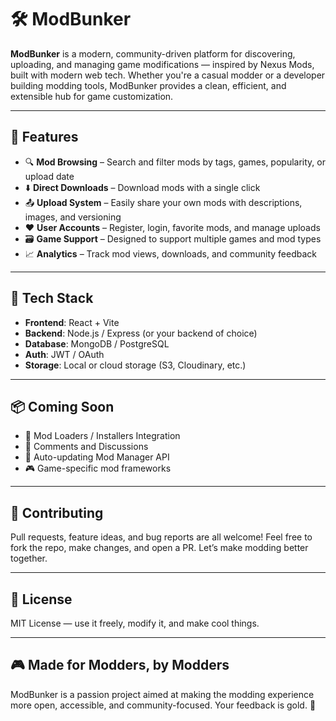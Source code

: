 # 🛠️ ModBunker

**ModBunker** is a modern, community-driven platform for discovering, uploading, and managing game modifications — inspired by Nexus Mods, built with modern web tech. Whether you're a casual modder or a developer building modding tools, ModBunker provides a clean, efficient, and extensible hub for game customization.

---

## 🚀 Features

- 🔍 **Mod Browsing** – Search and filter mods by tags, games, popularity, or upload date  
- ⬇️ **Direct Downloads** – Download mods with a single click  
- 📤 **Upload System** – Easily share your own mods with descriptions, images, and versioning  
- ❤️ **User Accounts** – Register, login, favorite mods, and manage uploads  
- 🗃️ **Game Support** – Designed to support multiple games and mod types  
- 📈 **Analytics** – Track mod views, downloads, and community feedback  

---

## 🧰 Tech Stack

- **Frontend**: React + Vite  
- **Backend**: Node.js / Express (or your backend of choice)  
- **Database**: MongoDB / PostgreSQL  
- **Auth**: JWT / OAuth  
- **Storage**: Local or cloud storage (S3, Cloudinary, etc.)  

---

## 📦 Coming Soon

- 🧩 Mod Loaders / Installers Integration  
- 💬 Comments and Discussions  
- 🔄 Auto-updating Mod Manager API  
- 🎮 Game-specific mod frameworks  

---

## 👥 Contributing

Pull requests, feature ideas, and bug reports are all welcome! Feel free to fork the repo, make changes, and open a PR. Let’s make modding better together.

---

## 📄 License

MIT License — use it freely, modify it, and make cool things.

---

## 🎮 Made for Modders, by Modders

ModBunker is a passion project aimed at making the modding experience more open, accessible, and community-focused. Your feedback is gold. 💛

